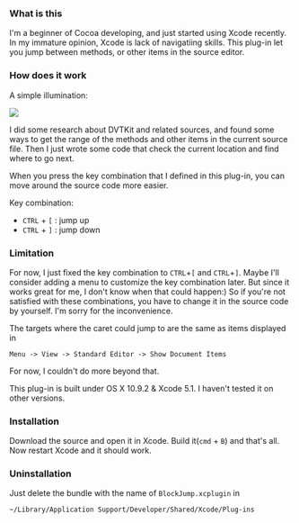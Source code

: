 ### What is this
I'm a beginner of Cocoa developing, and just started using Xcode recently.
In my immature opinion, Xcode is lack of navigatiing skills.
This plug-in let you jump between methods, or other items in the source editor.

### How does it work
A simple illumination:

![](https://raw.github.com/tyeen/BlockJump/master/screen_record.gif)

I did some research about DVTKit and related sources, and found some ways to get the
range of the methods and other items in the current source file.
Then I just wrote some code that check the current location and find where to go next.

When you press the key combination that I defined in this plug-in, you can move around
the source code more easier.

Key combination:

* `CTRL` + `[` :  jump up
* `CTRL` + `]` :  jump down

### Limitation
For now, I just fixed the key combination to `CTRL`+`[` and `CTRL`+`]`.
Maybe I'll consider adding a menu to customize the key combination later. But since it works great
for me, I don't know when that could happen:) So if you're not satisfied with these combinations,
you have to change it in the source code by yourself. I'm sorry for the inconvenience.

The targets where the caret could jump to are the same as items displayed in

    Menu -> View -> Standard Editor -> Show Document Items

For now, I couldn't do more beyond that.

This plug-in is built under OS X 10.9.2 & Xcode 5.1. I haven't tested it on other versions.

### Installation
Download the source and open it in Xcode. Build it(`cmd` + `B`) and that's all.
Now restart Xcode and it should work.

### Uninstallation
Just delete the bundle with the name of `BlockJump.xcplugin` in

    ~/Library/Application Support/Developer/Shared/Xcode/Plug-ins